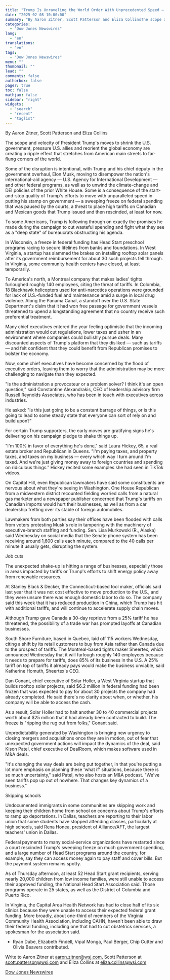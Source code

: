 ```yaml
---
title: "Trump Is Unraveling the World Order With Unprecedented Speed — WSJ"
date: "2025-02-08 10:00:00"
summary: "By Aaron Zitner, Scott Patterson and Eliza CollinsThe scope and velocity of President Trump's moves to shrink the U.S. government, pressure U.S. allies and reorient the global economy are creating a ripple effect that stretches from American main streets to far-flung corners of the world.Some of the disruption is intentional,..."
categories:
  - "Dow Jones Newswires"
lang:
  - "en"
translations:
  - "en"
tags:
  - "Dow Jones Newswires"
menu: ""
thumbnail: ""
lead: ""
comments: false
authorbox: false
pager: true
toc: false
mathjax: false
sidebar: "right"
widgets:
  - "search"
  - "recent"
  - "taglist"
---
```


By Aaron Zitner, Scott Patterson and Eliza Collins

The scope and velocity of President Trump's moves to shrink the U.S. government, pressure U.S. allies and reorient the global economy are creating a ripple effect that stretches from American main streets to far-flung corners of the world.

Some of the disruption is intentional, with Trump and his chief deputy in the government overhaul, Elon Musk, moving to disempower the nation's international-aid agency — U.S. Agency for International Development — and other federal programs, as well as to unwind the climate-change and DEI policies of the prior White House. Some is a consequence of the start-and-stop quality of Trump's efforts to move with unparalleled speed in putting his stamp on government — a sweeping freeze on federal spending that was paused by the courts, a threat to place high tariffs on Canadian and Mexican goods that Trump issued and then rescinded, at least for now.

To some Americans, Trump is following through on exactly the promises he made during the campaign to cut wasteful spending and fight what they see as a "deep state" of bureaucrats obstructing his agenda.

In Wisconsin, a freeze in federal funding has Head Start preschool programs racing to secure lifelines from banks and foundations. In West Virginia, a startup has slammed the brakes on installing rooftop solar panels after its government reimbursement for about 30 such projects fell through. In Virginia, some community health centers have closed, at least temporarily.

To America's north, a Montreal company that makes ladies' tights furloughed roughly 140 employees, citing the threat of tariffs. In Colombia, 18 Blackhawk helicopters used for anti-narcotics operations were grounded for lack of U.S.-funded fuel and maintenance amid a surge in local drug violence. Along the Panama Canal, a standoff over the U.S. State Department's claim that it had won free passage for government vessels threatened to upend a longstanding agreement that no country receive such preferential treatment.

Many chief executives entered the year feeling optimistic that the incoming administration would cut regulations, lower taxes and usher in an environment where companies could bullishly pursue deals. Many discounted aspects of Trump's platform that they disliked — such as tariffs — and felt confident that they could benefit from Republican promises to bolster the economy.

Now, some chief executives have become concerned by the flood of executive orders, leaving them to worry that the administration may be more challenging to navigate than they expected.

"Is the administration a provocateur or a problem solver? I think it's an open question," said Constantine Alexandrakis, CEO of leadership advisory firm Russell Reynolds Associates, who has been in touch with executives across industries.

He asked: "Is this just going to be a constant barrage of things, or is this going to lead to some steady state that everyone can sort of rely on and build upon?"

For certain Trump supporters, the early moves are gratifying signs he's delivering on his campaign pledge to shake things up.

"I'm 100% in favor of everything he's done," said Laura Hickey, 65, a real estate broker and Republican in Queens. "I'm paying taxes, and property taxes, and taxes on my business — every which way I turn around I'm taxed. And we're just giving money away to foreign countries and spending on ridiculous things." Hickey recited some examples she had seen in TikTok videos.

On Capitol Hill, even Republican lawmakers have said some constituents are nervous about what they're seeing in Washington. One House Republican from a midwestern district recounted fielding worried calls from a natural gas marketer and a newspaper publisher concerned that Trump's tariffs on Canadian imports would hurt their businesses, as well as from a car dealership fretting over its stable of foreign automobiles.

Lawmakers from both parties say their offices have been flooded with calls from voters protesting Musk's role in tampering with the machinery of executive-branch staffing and funding. Sen. Lisa Murkowski (R., Alaska) said Wednesday on social media that the Senate phone system has been receiving around 1,600 calls each minute, compared to the 40 calls per minute it usually gets, disrupting the system.

Job cuts

The unexpected shake-up is hitting a range of businesses, especially those in areas impacted by tariffs or Trump's efforts to shift energy policy away from renewable resources.

At Stanley Black & Decker, the Connecticut-based tool maker, officials said last year that it was not cost effective to move production to the U.S., and they were unsure there was enough domestic labor to do so. The company said this week that it has reduced production in China, which Trump has hit with additional tariffs, and will continue to accelerate supply chain moves.

Although Trump gave Canada a 30-day reprieve from a 25% tariff he has threatened, the possibility of a trade war has prompted layoffs at Canadian businesses.

South Shore Furniture, based in Quebec, laid off 115 workers Wednesday, citing a shift by its retail customers to buy from Asia rather than Canada due to the prospect of tariffs. The Montreal-based tights maker Sheertex, which announced Wednesday that it will furlough roughly 140 employees because it needs to prepare for tariffs, does 85% of its business in the U.S. A 25% tariff on top of tariffs it already pays would make the business unviable, said Katherine Homuth, Sheertex's CEO.

Dan Conant, chief executive of Solar Holler, a West Virginia startup that builds rooftop solar projects, said $6.2 million in federal funding had been frozen that was expected to pay for about 30 projects the company had already completed. He said there's no clarity about when, or whether, his company will be able to access the cash.

As a result, Solar Holler had to halt another 30 to 40 commercial projects worth about $25 million that it had already been contracted to build. The freeze is "ripping the rug out from folks," Conant said.

Unpredictability generated by Washington is bringing new urgency to closing mergers and acquisitions once they are in motion, out of fear that unexpected government actions will impact the dynamics of the deal, said Kison Patel, chief executive of DealRoom, which makes software used in M&A deals.

"It's changing the way deals are being put together, in that you're putting a lot more emphasis on planning these 'what if' situations, because there is so much uncertainty," said Patel, who also hosts an M&A podcast. "We've seen tariffs pop up out of nowhere. That changes key dynamics of a business."

Skipping schools

Undocumented immigrants in some communities are skipping work and keeping their children home from school on concerns about Trump's efforts to ramp up deportations. In Dallas, teachers are reporting to their labor union that some students have stopped attending classes, particularly at high schools, said Rena Honea, president of Alliance/AFT, the largest teachers' union in Dallas.

Federal payments to many social-service organizations have restarted since a court rescinded Trump's sweeping freeze on much government spending, and a large number of Head Start programs around the country, for example, say they can access money again to pay staff and cover bills. But the payment system remains spotty.

As of Thursday afternoon, at least 52 Head Start grant recipients, serving nearly 20,000 children from low income families, were still unable to access their approved funding, the National Head Start Association said. Those programs operate in 25 states, as well as the District of Columbia and Puerto Rico.

In Virginia, the Capital Area Health Network has had to close half of its six clinics because they were unable to access their expected federal grant funding. More broadly, about one-third of members of the Virginia Community Health Association, including CAHN, haven't been able to draw their federal funding, including one that had to cut obstetrics services, a spokesman for the association said.

* Ryan Dube, Elizabeth Findell, Vipal Monga, Paul Berger, Chip Cutter and Olivia Beavers contributed.

Write to Aaron Zitner at aaron.zitner@wsj.com, Scott Patterson at scott.patterson@wsj.com and Eliza Collins at eliza.collins@wsj.com

[Dow Jones Newswires](https://www.tradingview.com/news/DJN_DN20250207011738:0/)
